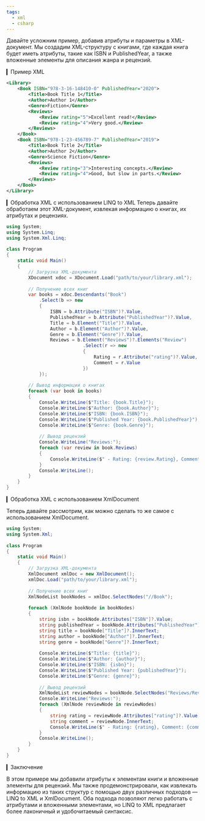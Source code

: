 ```yaml
---
tags:
  - xml
  - csharp
---
```


Давайте усложним пример, добавив атрибуты и параметры в XML-документ. Мы создадим XML-структуру с книгами, где каждая книга будет иметь атрибуты, такие как ISBN и PublishedYear, а также вложенные элементы для описания жанра и рецензий.
 

▎Пример XML
```xml
<Library>
    <Book ISBN="978-3-16-148410-0" PublishedYear="2020">
        <Title>Book Title 1</Title>
        <Author>Author 1</Author>
        <Genre>Fiction</Genre>
        <Reviews>
            <Review rating="5">Excellent read!</Review>
            <Review rating="4">Very good.</Review>
        </Reviews>
    </Book>
    <Book ISBN="978-1-23-456789-7" PublishedYear="2019">
        <Title>Book Title 2</Title>
        <Author>Author 2</Author>
        <Genre>Science Fiction</Genre>
        <Reviews>
            <Review rating="3">Interesting concepts.</Review>
            <Review rating="4">Good, but slow in parts.</Review>
        </Reviews>
    </Book>
</Library>
```

▎Обработка XML с использованием LINQ to XML
Теперь давайте обработаем этот XML-документ, извлекая информацию о книгах, их атрибутах и рецензиях.
```cs
using System;
using System.Linq;
using System.Xml.Linq;
  
class Program
{
    static void Main()
    {
        // Загрузка XML-документа
        XDocument xdoc = XDocument.Load("path/to/your/library.xml");
  
        // Получение всех книг
        var books = xdoc.Descendants("Book")
            .Select(b => new
            {
                ISBN = b.Attribute("ISBN")?.Value,
                PublishedYear = b.Attribute("PublishedYear")?.Value,
                Title = b.Element("Title")?.Value,
                Author = b.Element("Author")?.Value,
                Genre = b.Element("Genre")?.Value,
                Reviews = b.Element("Reviews")?.Elements("Review")
                            .Select(r => new
                            {
                                Rating = r.Attribute("rating")?.Value,
                                Comment = r.Value
                            })
            });
  
        // Вывод информации о книгах
        foreach (var book in books)
        {
            Console.WriteLine($"Title: {book.Title}");
            Console.WriteLine($"Author: {book.Author}");
            Console.WriteLine($"ISBN: {book.ISBN}");
            Console.WriteLine($"Published Year: {book.PublishedYear}");
            Console.WriteLine($"Genre: {book.Genre}");
  
            // Вывод рецензий
            Console.WriteLine("Reviews:");
            foreach (var review in book.Reviews)
            {
                Console.WriteLine($" - Rating: {review.Rating}, Comment: {review.Comment}");
            }
            Console.WriteLine();
        }
    }
}
```

▎Обработка XML с использованием XmlDocument

Теперь давайте рассмотрим, как можно сделать то же самое с использованием XmlDocument.
```cs
using System;
using System.Xml;
  
class Program
{
    static void Main()
    {
        // Загрузка XML-документа
        XmlDocument xmlDoc = new XmlDocument();
        xmlDoc.Load("path/to/your/library.xml");
  
        // Получение всех книг
        XmlNodeList bookNodes = xmlDoc.SelectNodes("//Book");
  
        foreach (XmlNode bookNode in bookNodes)
        {
            string isbn = bookNode.Attributes["ISBN"]?.Value;
            string publishedYear = bookNode.Attributes["PublishedYear"]?.Value;
            string title = bookNode["Title"]?.InnerText;
            string author = bookNode["Author"]?.InnerText;
            string genre = bookNode["Genre"]?.InnerText;
  
            Console.WriteLine($"Title: {title}");
            Console.WriteLine($"Author: {author}");
            Console.WriteLine($"ISBN: {isbn}");
            Console.WriteLine($"Published Year: {publishedYear}");
            Console.WriteLine($"Genre: {genre}");
  
            // Вывод рецензий
            XmlNodeList reviewNodes = bookNode.SelectNodes("Reviews/Review");
            Console.WriteLine("Reviews:");
            foreach (XmlNode reviewNode in reviewNodes)
            {
                string rating = reviewNode.Attributes["rating"]?.Value;
				string comment = reviewNode.InnerText;
				Console.WriteLine($" - Rating: {rating}, Comment: {comment}");
            }
            Console.WriteLine();
        }
    }
}
```
▎Заключение

В этом примере мы добавили атрибуты к элементам книги и вложенные элементы для рецензий. Мы также продемонстрировали, как извлекать информацию из таких структур с помощью двух различных подходов — LINQ to XML и XmlDocument. Оба подхода позволяют легко работать с атрибутами и вложенными элементами, но LINQ to XML предлагает более лаконичный и удобочитаемый синтаксис.